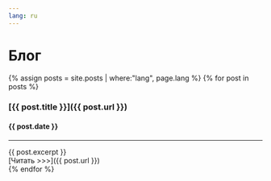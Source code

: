 ```yaml
---
lang: ru
---
```

# Блог
{% assign posts = site.posts | where:"lang", page.lang %}
  {% for post in posts %}
### [{{ post.title }}]({{ post.url }})
#### {{ post.date }}
___
{{ post.excerpt }}
<br>
[Читать >>>]({{ post.url }})
<br>
  {% endfor %}